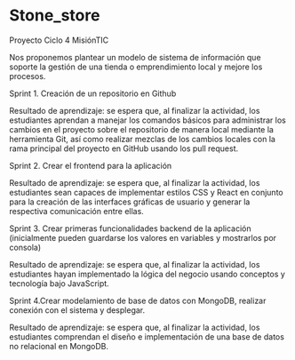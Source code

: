 # Stone_store
Proyecto Ciclo 4 MisiónTIC


Nos proponemos plantear un modelo de sistema de información que soporte la gestión de una tienda o emprendimiento local y mejore los procesos.



Sprint 1. Creación de un repositorio en Github

Resultado de aprendizaje: se espera que, al finalizar la actividad, los estudiantes aprendan a manejar los comandos básicos para 
administrar los cambios en el proyecto sobre el repositorio de manera local mediante la herramienta Git, así como realizar mezclas 
de los cambios locales con la rama principal del proyecto en GitHub usando los pull request.


Sprint 2. Crear el frontend para la aplicación

Resultado de aprendizaje: se espera que, al finalizar la actividad, los estudiantes sean capaces de implementar estilos CSS y React 
en conjunto para la creación de las interfaces gráficas de usuario y generar la respectiva comunicación entre ellas.



Sprint 3. Crear primeras funcionalidades backend de la aplicación (inicialmente pueden guardarse los valores en variables y mostrarlos 
por consola)

Resultado de aprendizaje: se espera que, al finalizar la actividad, los estudiantes hayan implementado la lógica del negocio usando 
conceptos y tecnología bajo JavaScript.



Sprint 4.Crear modelamiento de base de datos con MongoDB, realizar conexión con el sistema y desplegar.

Resultado de aprendizaje: se espera que, al finalizar la actividad, los estudiantes comprendan el diseño e implementación de una base 
de datos no relacional en MongoDB.
